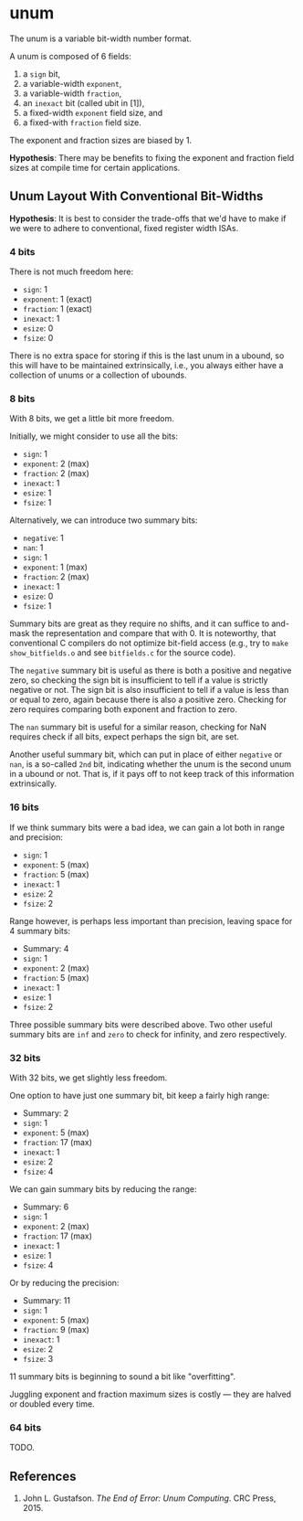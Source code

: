 # unum

The unum is a variable bit-width number format.

A unum is composed of 6 fields:

1. a `sign` bit,
2. a variable-width `exponent`,
3. a variable-width `fraction`,
4. an `inexact` bit (called ubit in [1]),
5. a fixed-width `exponent` field size, and
6. a fixed-with `fraction` field size.

The exponent and fraction sizes are biased by 1.

**Hypothesis**: There may be benefits to fixing the exponent and fraction field
sizes at compile time for certain applications.

## Unum Layout With Conventional Bit-Widths

**Hypothesis**: It is best to consider the trade-offs that we'd have to make if
we were to adhere to conventional, fixed register width ISAs.

### 4 bits

There is not much freedom here:

* `sign`: 1
* `exponent`: 1 (exact)
* `fraction`: 1 (exact)
* `inexact`: 1
* `esize`: 0
* `fsize`: 0

There is no extra space for storing if this is the last unum in a ubound, so
this will have to be maintained extrinsically, i.e., you always either have a
collection of unums or a collection of ubounds.

### 8 bits

With 8 bits, we get a little bit more freedom.

Initially, we might consider to use all the bits:

* `sign`: 1
* `exponent`: 2 (max)
* `fraction`: 2 (max)
* `inexact`: 1
* `esize`: 1
* `fsize`: 1

Alternatively, we can introduce two summary bits:

* `negative`: 1
* `nan`: 1
* `sign`: 1
* `exponent`: 1 (max)
* `fraction`: 2 (max)
* `inexact`: 1
* `esize`: 0
* `fsize`: 1

Summary bits are great as they require no shifts, and it can suffice to
and-mask the representation and compare that with 0. It is noteworthy, that
conventional C compilers do not optimize bit-field access (e.g., try to `make
show_bitfields.o` and see `bitfields.c` for the source code).

The `negative` summary bit is useful as there is both a positive and negative
zero, so checking the sign bit is insufficient to tell if a value is strictly
negative or not. The sign bit is also insufficient to tell if a value is less
than or equal to zero, again because there is also a positive zero. Checking
for zero requires comparing both exponent and fraction to zero.

The `nan` summary bit is useful for a similar reason, checking for NaN requires
check if all bits, expect perhaps the sign bit, are set.

Another useful summary bit, which can put in place of either `negative` or
`nan`, is a so-called `2nd` bit, indicating whether the unum is the second unum
in a ubound or not. That is, if it pays off to not keep track of this
information extrinsically.

### 16 bits

If we think summary bits were a bad idea, we can gain a lot both in range and
precision:

* `sign`: 1
* `exponent`: 5 (max)
* `fraction`: 5 (max)
* `inexact`: 1
* `esize`: 2
* `fsize`: 2

Range however, is perhaps less important than precision, leaving space for
4 summary bits:

* Summary: 4
* `sign`: 1
* `exponent`: 2 (max)
* `fraction`: 5 (max)
* `inexact`: 1
* `esize`: 1
* `fsize`: 2

Three possible summary bits were described above. Two other useful summary bits
are `inf` and `zero` to check for infinity, and zero respectively.

### 32 bits

With 32 bits, we get slightly less freedom.

One option to have just one summary bit, bit keep a fairly high range:

* Summary: 2
* `sign`: 1
* `exponent`: 5 (max)
* `fraction`: 17 (max)
* `inexact`: 1
* `esize`: 2
* `fsize`: 4

We can gain summary bits by reducing the range:

* Summary: 6
* `sign`: 1
* `exponent`: 2 (max)
* `fraction`: 17 (max)
* `inexact`: 1
* `esize`: 1
* `fsize`: 4

Or by reducing the precision:

* Summary: 11
* `sign`: 1
* `exponent`: 5 (max)
* `fraction`: 9 (max)
* `inexact`: 1
* `esize`: 2
* `fsize`: 3

11 summary bits is beginning to sound a bit like "overfitting".

Juggling exponent and fraction maximum sizes is costly — they are halved or
doubled every time.

### 64 bits

TODO.

## References

1. John L. Gustafson. _The End of Error: Unum Computing_. CRC Press, 2015.
